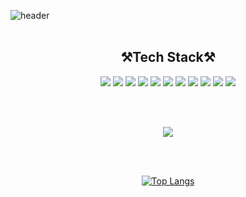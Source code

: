 

<!--
**gmlrnjsdla/gmlrnjsdla** is a ✨ _special_ ✨ repository because its `README.md` (this file) appears on your GitHub profile.

Here are some ideas to get you started:

- 🔭 I’m currently working on ...
- 🌱 I’m currently learning ...
- 👯 I’m looking to collaborate on ...
- 🤔 I’m looking for help with ...
- 💬 Ask me about ...
- 📫 How to reach me: ...
- 😄 Pronouns: ...
- ⚡ Fun fact: ...
-->
![header](https://capsule-render.vercel.app/api?type=waving&color=5CD1E5&height=300&section=header&text=Welcome&fontSize=90&desc=HEEKWON's%20Github%20profile&descAlign=65&fontColor=ffffff)
<br>
<br>
<h2 align="center" dir="auto">⚒️Tech Stack⚒️</h2>
<div align="center" dir="auto">
<img src="https://img.shields.io/badge/JAVA-1071D3?style=for-the-badge&logo=Joplin&logoColor=white">
<img src="https://img.shields.io/badge/Spring-41BF47?style=for-the-badge&logo=Spring&logoColor=white">
 <img src="https://img.shields.io/badge/SpringBoot-41BF47?style=for-the-badge&logo=SpringBoot&logoColor=white">
  <img src="https://img.shields.io/badge/JS-E34F26?style=for-the-badge&logo=JAVASCRIPT&logoColor=white">
  <img src="https://img.shields.io/badge/JPA-4479A1?style=for-the-badge&logo=Jameson&logoColor=white">
<img src="https://img.shields.io/badge/MySql-4479A1?style=for-the-badge&logo=MySql&logoColor=white">
<img src="https://img.shields.io/badge/OracleDB-F80000?style=for-the-badge&logo=Oracle&logoColor=white">
 <img src="https://img.shields.io/badge/Python-1071D3?style=for-the-badge&logo=Python&logoColor=white">
<img src="https://img.shields.io/badge/HTML5-E34F26?style=for-the-badge&logo=HTML5&logoColor=white">
<img src="https://img.shields.io/badge/CSS-E34F26?style=for-the-badge&logo=CSS3&logoColor=white">
<img src="https://img.shields.io/badge/JQUERY-E34F26?style=for-the-badge&logo=JQUERY&logoColor=white">

<br><br>

<a href="[https://www.notion.so/Potfolio-852258bd139d48029160f58c1e11c0fc](https://universal-mailbox-e5f.notion.site/4cdf5696aebb43138eba11ece624f94c)" target="_blank"><img src="https://img.shields.io/badge/Notion-000000?style=for-the-badge&logo=Notion&logoColor=white"></a>

<br><br>

[![Top Langs](https://github-readme-stats.vercel.app/api/top-langs/?username=gmlrnjsdla&layout=compact)](https://github.com/gmlrnjsdla/github-readme-stats)
</div>
